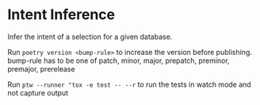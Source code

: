 # Intent Inference

Infer the intent of a selection for a given database.

Run `poetry version <bump-rule>` to increase the version before publishing. bump-rule has to be one of patch, minor, major, prepatch, preminor, premajor, prerelease

Run `ptw --runner "tox -e test -- --r` to run the tests in watch mode and not capture output
